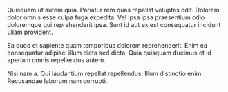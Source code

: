 Quisquam ut autem quia. Pariatur rem quas repellat voluptas odit. Dolorem dolor omnis esse culpa fuga expedita. Vel ipsa ipsa praesentium odio doloremque qui reprehenderit ipsa. Sunt id aut ex est consequatur incidunt ullam provident.
 Ea quod et sapiente quam temporibus dolorem reprehenderit. Enim ea consequatur adipisci illum dicta sed dicta. Quia quisquam ducimus et id aperiam omnis repellendus autem.
 Nisi nam a. Qui laudantium repellat repellendus. Illum distinctio enim. Recusandae laborum nam corrupti.